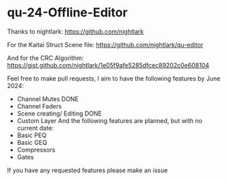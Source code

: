 # qu-24-Offline-Editor

Thanks to nightlark: https://github.com/nightlark
 
For the Kaitai Struct Scene file: https://github.com/nightlark/qu-editor

And for the CRC Algorithm: https://gist.github.com/nightlark/1e05f9afe5285dfcec89202c0e608104


Feel free to make pull requests, I aim to have the following features by June 2024:
- Channel Mutes DONE
- Channel Faders 
- Scene creating/ Editing DONE
- Custom Layer
And the following features are planned, but with no current date:
- Basic PEQ
- Basic GEQ
- Compressors
- Gates


If you have any requested features please make an issue
